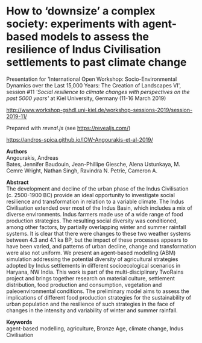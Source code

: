 # How to ‘downsize’ a complex society: experiments with agent-based models to assess the resilience of Indus Civilisation settlements to past climate change
Presentation for 'International Open Workshop: Socio-Environmental Dynamics over the Last 15,000 Years: The Creation of Landscapes VI', session #11 *'Social resilience to climate changes with perspectives on the past 5000 years'* at Kiel University, Germany (11-16 March 2019)

http://www.workshop-gshdl.uni-kiel.de/workshop-sessions-2019/session-2019-11/

Prepared with *reveal.js* (see https://revealjs.com/)

https://andros-spica.github.io/IOW-Angourakis-et-al-2019/

**Authors**  
Angourakis, Andreas  
Bates, Jennifer
Baudouin, Jean-Phillipe
Giesche, Alena
Ustunkaya, M. Cemre 
Wright, Nathan
Singh, Ravindra N. 
Petrie, Cameron A.

**Abstract**  
The development and decline of the urban phase of the Indus Civilisation (c. 2500-1900 BC) provide an ideal opportunity to investigate social resilience and transformation in relation to a variable climate. The Indus Civilisation extended over most of the Indus Basin, which includes a mix of diverse environments. Indus farmers made use of a wide range of food production strategies. The resulting social diversity was conditioned, among other factors, by partially overlapping winter and summer rainfall systems. It is clear that there were changes to these two weather systems between 4.3 and 4.1 ka BP, but the impact of these processes appears to have been varied, and patterns of urban decline, change and transformation were also not uniform. We present an agent-based modelling (ABM) simulation addressing the potential diversity of agricultural strategies adopted by Indus settlements in different socioecological scenarios in Haryana, NW India. This work is part of the multi-disciplinary TwoRains project and brings together research on material culture, settlement distribution, food production and consumption,  vegetation and paleoenvironmental conditions. The preliminary model aims to assess the implications of different food production strategies for the sustainability of urban population and the resilience of such strategies in the face of changes in the intensity and variability of winter and summer rainfall.  

**Keywords**  
agent-based modelling, agriculture, Bronze Age, climate change, Indus Civilisation
